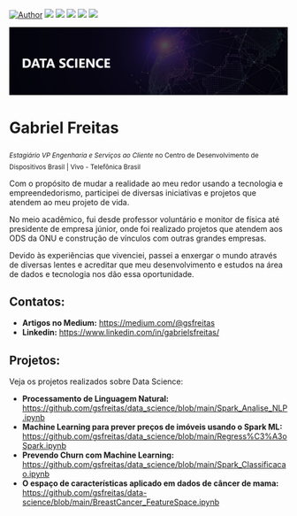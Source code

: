[![Author](https://img.shields.io/badge/author-Gabriel_Freitas-purple.svg)](https://www.linkedin.com/in/gabrielsfreitas/) [![](https://img.shields.io/badge/python-3.7+-blue.svg)](https://www.python.org/downloads/) [![](https://img.shields.io/badge/Microsoft-Power_BI-yellow.svg)](https://powerbi.microsoft.com/pt-br/downloads/) [![](https://img.shields.io/badge/Oracle-SQL-orange.svg)](https://www.mysql.com/downloads/) [![](https://img.shields.io/badge/Apache-Spark-green.svg)]([https://powerbi.microsoft.com/pt-br/downloads/](https://spark.apache.org/)) [![](https://img.shields.io/badge/Mongo-DB-blue.svg)](https://www.mongodb.com/)

<p align="center">
  <img src="banner.png" >
</p>

# Gabriel Freitas
<sub>*Estagiário VP Engenharia e Serviços ao Cliente* no Centro de Desenvolvimento de Dispositivos Brasil | Vivo - Telefônica Brasil</sub>

Com o propósito de mudar a realidade ao meu redor usando a tecnologia e empreendedorismo, participei de diversas iniciativas e projetos que atendem ao meu projeto de vida.

No meio acadêmico, fui desde professor voluntário e monitor de física até presidente de empresa júnior, onde foi realizado projetos que atendem aos ODS da ONU e construção de vínculos com outras grandes empresas.

Devido às experiências que vivenciei, passei a enxergar o mundo através de diversas lentes e acreditar que meu desenvolvimento e estudos na área de dados e tecnologia nos dão essa oportunidade.

## Contatos:
* **Artigos no Medium:** https://medium.com/@gsfreitas
* **Linkedin:** https://www.linkedin.com/in/gabrielsfreitas/

## Projetos:
Veja os projetos realizados sobre Data Science:

* **Processamento de Linguagem Natural:** https://github.com/gsfreitas/data_science/blob/main/Spark_Analise_NLP.ipynb
* **Machine Learning para prever preços de imóveis usando o Spark ML:** https://github.com/gsfreitas/data_science/blob/main/Regress%C3%A3oSpark.ipynb
* **Prevendo Churn com Machine Learning:** https://github.com/gsfreitas/data_science/blob/main/Spark_Classificacao.ipynb
* **O espaço de características aplicado em dados de câncer de mama:** https://github.com/gsfreitas/data-science/blob/main/BreastCancer_FeatureSpace.ipynb
